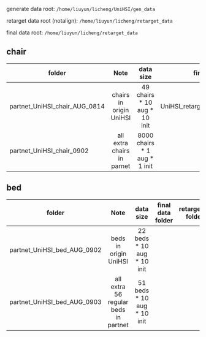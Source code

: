 generate data root: `/home/liuyun/licheng/UniHSI/gen_data`

retarget data root (notalign): `/home/liuyun/licheng/retarget_data`

final data root: `/home/liuyun/licheng/retarget_data`

## chair 

|folder |         Note           |  data size | final data folder |retargeted folder |
|---|:---------------------:|:--------------:|:--------------:|:--------------:|
| partnet_UniHSI_chair_AUG_0814 | chairs in origin UniHSI       | 49 chairs * 10 aug * 10 init|UniHSI_retargeted_data_augmented_sit |-- |
| partnet_UniHSI_chair_0902 | all extra chairs in parnet    | 8000 chairs * 1 aug * 1 init| | |

<!-- | partnet_UniHSI_chair_AUG_0825 | 500 extra chairs in parnet  | 495 chairs * 10 aug * 1 init| |UniHSI_retargeted_partnet_add500_aug_chair_sit_0825_notalign| -->

## bed 

|folder |         Note           |  data size | final data folder |retargeted folder |
|---|:---------------------:|:--------------:|:--------------:|:--------------:|
| partnet_UniHSI_bed_AUG_0902 | beds in origin UniHSI | 22 beds * 10 aug * 10 init|  | |
| partnet_UniHSI_bed_AUG_0903 | all extra 56 regular beds in partnet | 51 beds * 10 aug * 10 init|  | |